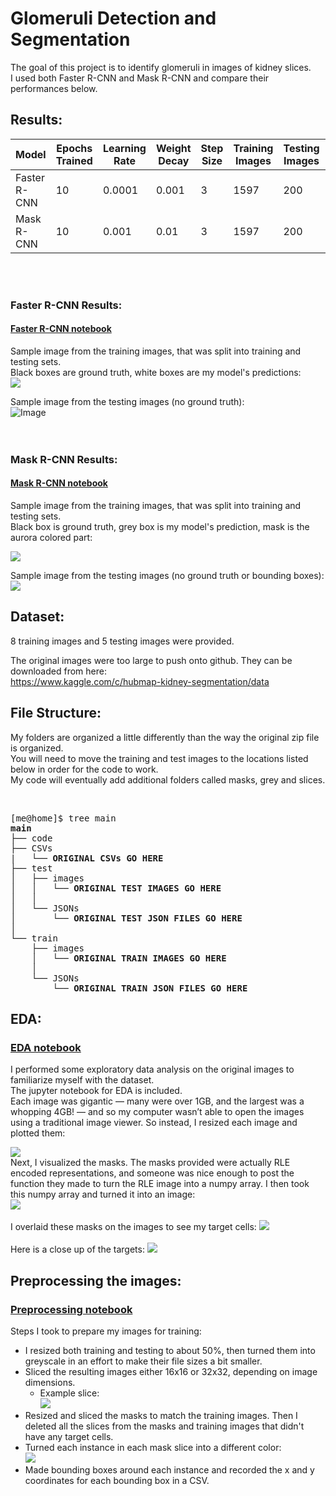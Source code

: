 # Glomeruli Detection and Segmentation
The goal of this project is to identify glomeruli in images of kidney slices.  
I used both Faster R-CNN and Mask R-CNN and compare their performances below.  

## Results:

| Model | Epochs Trained | Learning Rate | Weight Decay | Step Size | Training Images | Testing Images | mAP | Total Time |
|-------|----------------|---------------|--------------|-----------|-----------------|----------------|-----|------------|
|Faster R-CNN| 10 | 0.0001 | 0.001 | 3 | 1597 |200 | 0.576 | 1hr 50min |
|Mask R-CNN | 10 | 0.001 | 0.01 | 3 | 1597 | 200 | 0.588 |2hr 30min |
 
<br>
<br>

### Faster R-CNN Results:
#### <a href="https://github.com/kathleenisrad/glomeruli-detection-and-segmentation/blob/main/code/02-faster-rcnn-pytorch.ipynb"> Faster R-CNN notebook </a>  
Sample image from the training images, that was split into training and testing sets.  
Black boxes are ground truth, white boxes are my model's predictions:  
<img src = "https://rawgit.com/kathleenisrad/glomeruli-detection-and-segmentation/main/assets/test1.jpg">

Sample image from the testing images (no ground truth):  
![Image](https://github.com/kathleenisrad/glomeruli-detection-and-segmentation/blob/main/assets/test2.jpg)  
<br>
<br>


### Mask R-CNN Results:
#### <a href="https://github.com/kathleenisrad/glomeruli-detection-and-segmentation/blob/main/code/05-mask-rcnn-pytorch.ipynb"> Mask R-CNN notebook </a>  

Sample image from the training images, that was split into training and testing sets.  
Black box is ground truth, grey box is my model's prediction, mask is the aurora colored part:  

<img src = "https://github.com/kathleenisrad/glomeruli-detection-and-segmentation/blob/main/assets/test3.jpg">  

Sample image from the testing images (no ground truth or bounding boxes):
<img src = "https://github.com/kathleenisrad/glomeruli-detection-and-segmentation/blob/main/assets/masksonly.jpg">  


## Dataset:
8 training images and 5 testing images were provided.  

The original images were too large to push onto github. They can be downloaded from here:  
https://www.kaggle.com/c/hubmap-kidney-segmentation/data


## File Structure: 
My folders are organized a little differently than the way the original zip file is organized.  
You will need to move the training and test images to the locations listed below in order for the code to work.  
My code will eventually add additional folders called masks, grey and slices.  

<br>
<pre>[me@home]$ tree main  
<b>main</b>
├── code  
├── CSVs
|   └── <b>ORIGINAL CSVs GO HERE</b> 
├── test  
│   ├── images  
│   │   └── <b>ORIGINAL TEST IMAGES GO HERE</b>  
│   │
│   └── JSONs      
│       └── <b>ORIGINAL TEST JSON FILES GO HERE  </b> 
│       
└── train  
    ├── images  
    │   └── <b>ORIGINAL TRAIN IMAGES GO HERE</b>   
    │    
    └── JSONs     
        └── <b>ORIGINAL TRAIN JSON FILES GO HERE</b>  </pre>


## EDA:
### <a href="https://github.com/kathleenisrad/glomeruli-detection-and-segmentation/blob/main/code/00-kidney-images-EDA.ipynb"> EDA notebook </a>  
I performed some exploratory data analysis on the original images to familiarize myself with the dataset.  
The jupyter notebook for EDA is included.   
Each image was gigantic — many were over 1GB, and the largest was a whopping 4GB! — and so my computer wasn’t able to open the images using a traditional image viewer. So instead, I resized each image and plotted them:

<img src = "https://github.com/kathleenisrad/glomeruli-detection-and-segmentation/blob/main/assets/slices.jpg">  
<br>
Next, I visualized the masks. The masks provided were actually RLE encoded representations, and someone was nice enough to post the function they made to turn the RLE image into a numpy array. I then took this numpy array and turned it into an image:  
<br>
<img src = "https://github.com/kathleenisrad/glomeruli-detection-and-segmentation/blob/main/assets/masks.jpg">
<br>
<br>
I overlaid these masks on the images to see my target cells:

<img src = "https://github.com/kathleenisrad/glomeruli-detection-and-segmentation/blob/main/assets/overlay.jpg">

<br>
<br>
Here is a close up of the targets:
<img src = "https://github.com/kathleenisrad/glomeruli-detection-and-segmentation/blob/main/assets/zoomed.jpg">

<br>

## Preprocessing the images:
### <a href="https://github.com/kathleenisrad/glomeruli-detection-and-segmentation/blob/main/code/01-preprocessing-kidney-images.ipynb"> Preprocessing notebook </a>  


Steps I took to prepare my images for training:
 - I resized both training and testing to about 50%, then turned them into greyscale in an effort to make their file sizes a bit smaller.  
 - Sliced the resulting images either 16x16 or 32x32, depending on image dimensions.  
   - Example slice:  
       <img src = "https://github.com/kathleenisrad/glomeruli-detection-and-segmentation/blob/main/assets/examplemaskslice.jpg">  
 - Resized and sliced the masks to match the training images. Then I deleted all the slices from the masks and training images that didn't have any target cells.  
 - Turned each instance in each mask slice into a different color:  
     <img src="https://github.com/kathleenisrad/glomeruli-detection-and-segmentation/blob/main/assets/recoloredmasks.jpg">
 - Made bounding boxes around each instance and recorded the x and y coordinates for each bounding box in a CSV.  
